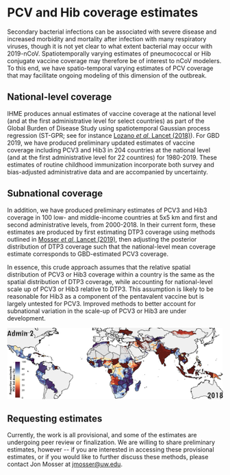 # PCV and Hib coverage estimates
Secondary bacterial infections can be associated with severe disease and increased morbidity and mortality after infection with many respiratory viruses, though it is not yet clear to what extent bacterial may occur with 2019-nCoV. Spatiotemporally varying estimates of pneumococcal or Hib conjugate vaccine coverage may therefore be of interest to nCoV modelers. To this end, we have spatio-temporal varying estimates of PCV coverage that may facilitate ongoing modeling of this dimension of the outbreak.

## National-level coverage
IHME produces annual estimates of vaccine coverage at the national level (and at the first administrative level for select countries) as part of the Global Burden of Disease Study using spatiotemporal Gaussian process regression (ST-GPR; see for instance [Lozano *et al*, Lancet (2018)](http://dx.doi.org/10.1016/S0140-6736(18)32281-5)). For GBD 2019, we have produced preliminary updated estimates of vaccine coverage including PCV3 and Hib3 in 204 countries at the national level (and at the first administrative level for 22 countires) for 1980-2019. These estimates of routine childhood immunization incorporate both survey and bias-adjusted administrative data and are accompanied by uncertainty.

## Subnational coverage
In addition, we have produced preliminary estimates of PCV3 and Hib3 coverage in 100 low- and middle-income countries at 5x5 km and first and second administrative levels, from 2000-2018. In their current form, these estimates are produced by first estimating DTP3 coverage using methods outlined in [Mosser *et al*, Lancet (2019)](https://www.thelancet.com/journals/lancet/article/PIIS0140-6736(19)30226-0/fulltext), then adjusting the posterior distribution of DTP3 coverage such that the national-level mean coverage estimate corresponds to  GBD-estimated PCV3 coverage. 

In essence, this crude approach assumes that the relative spatial distribution of PCV3 or Hib3 coverage within a country is the same as the spatial distribution of DTP3 coverage, while accounting for national-level scale up of PCV3 or Hib3 relative to DTP3. This assumption is likely to be reasonable for Hib3 as a component of the pentavalent vaccine but is largely untested for PCV3. Improved methods to better account for subnational variation in the scale-up of PCV3 or Hib3 are under development.

![Provisional estimates of PCV3 coverage at the second administrative level, 2018](pcv3_cov_provisional_2018_admin_2.jpg?raw=true "Provisional estimates of PCV3 coverage at the second administrative level, 2018")

## Requesting estimates
Currently, the work is all provisional, and some of the estimates are undergoing peer review or finalization. We are willing to share preliminary estimates, however -- if you are interested in accessing these provisional estimates, or if you would like to further discuss these methods, please contact Jon Mosser at jmosser@uw.edu.


